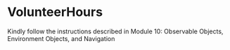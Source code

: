 # VolunteerHours

Kindly follow the instructions described in Module 10: Observable Objects, Environment Objects, and Navigation
